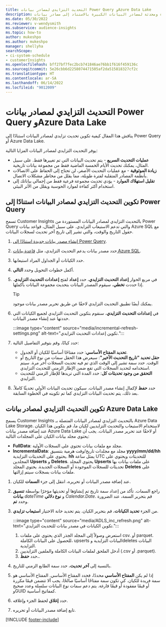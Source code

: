 ```yaml
---
title: التحديث التزايدي لمصادر بيانات Power Query وAzure Data Lake
description: تحديث بيانات جديدة ومحدثة لمصادر البيانات الكبيرة بالاستناد إلى مصادر بيانات Power Query أو Azure Data Lake.
ms.date: 05/30/2022
ms.reviewer: v-wendysmith
ms.subservice: audience-insights
ms.topic: how-to
author: mukeshpo
ms.author: mukeshpo
manager: shellyha
searchScope:
- ci-system-schedule
- customerInsights
ms.openlocfilehash: bff27bf7fec2bcb741846ae76bb1f616f459136c
ms.sourcegitcommit: 5e26cbb6d2258074471505af2da515818327cf2c
ms.translationtype: HT
ms.contentlocale: ar-SA
ms.lasthandoff: 06/14/2022
ms.locfileid: "9012009"
---
```

# <a name="incremental-refresh-for-power-query-and-azure-data-lake-data-sources"></a>التحديث التزايدي لمصادر بيانات Power Query وAzure Data Lake

يناقش هذا المقال كيفية تكوين تحديث تزايدي لمصادر البيانات استنادًا إلى Power Query أو Azure Data Lake.

يوفر التحديث التزايدي لمصادر البيانات المزايا التالية:

- **عمليات التحديث السريع** - يتم تحديث البيانات التي تم تغييرها فقط. على سبيل المثال، يمكنك تحديث الأيام الخمسة الماضية فقط من مجموعة بيانات تاريخية.
- **زيادة الموثوقية** - مع عمليات التحديث الأصغر، لن تحتاج إلى الحفاظ على الاتصالات بأنظمة المصادر المتقلبة لفترة طويلة، مما يقلل من مخاطر مشكلات الاتصال.
- **تقليل استهلاك الموارد** - يؤدي تحديث مجموعة فرعية فقط من إجمالي بياناتك إلى استخدام أكثر كفاءة لموارد الحوسبة ويقلل من الأثر البيئي.

## <a name="configure-incremental-refresh-for-data-sources-based-on-power-query"></a>تكوين التحديث التزايدي لمصادر البيانات استنادًا إلى Power Query

تسمح Customer Insights بالتحديث التزايدي لمصادر البيانات المستوردة من Power Query والتي تدعم الاستيعاب التزايدي. على سبيل المثال، قواعد بيانات Azure SQL مع حقول التاريخ والوقت، والتي تشير إلى تاريخ آخر تحديث لسجلات البيانات.

1. [إنشاء مصدر بيانات جديدة استنادًا إلى Power Query](connect-power-query.md).

1. حدد مصدر بيانات يدعم التحديث التزايدي، مثل [قاعدة بيانات Azure SQL](/power-query/connectors/azuresqldatabase).

1. حدد الكيانات أو الجداول المراد استيعابها.

1. أكمل خطوات التحويل وحدد **التالي**.

1. في مربع الحوار **إعداد التحديث التزايدي**، حدد **إعداد** لفتح **إعدادات التحديث التزايدي**. إذا حددت **تخطي**، سيقوم المصدر البيانات بتحديث مجموعة البيانات بأكملها.
   > [!TIP]
   > يمكنك أيضًا تطبيق التحديث التزايدي لاحقًا عن طريق تحرير مصدر بيانات موجود.

1. في **إعدادات التحديث التزايدي**، سنقوم بتكوين التحديث التزايدي لجميع الكيانات التي حددتها عند إنشاء مصدر البيانات.

   :::image type="content" source="media/incremental-refresh-settings.png" alt-text="تكوين إعدادات التحديث التزايدي.":::

1. حدد كيانًا، وقم بتوفير التفاصيل التالية:

   - **تحديد المفتاح الأساسي**: حدد مفتاحًا أساسيًا للكيان أو الجدول.
   - **حقل تحديد "تاريخ التحديث الأخير"**: سيعرض هذا الحقل سمات من نوع التاريخ أو الوقت. حدد سمة تشير إلى الوقت الذي تم فيه تحديث السجلات أخر مرة. سيتم استخدامه لتحديد السجلات التي تقع ضمن الإطار الزمني للتحديث التزايدي.
   - **التحقق من وجود تحديثات كل‬**: حدد المدة التي تريدها للإطار الزمني للتحديث التزايدي.

1. حدد **حفظ** لإكمال إنشاء مصدر البيانات. سيكون تحديث البيانات الأولي تحديثًا كاملاً. بعد ذلك، يتم تحديث البيانات التزايدي كما تم تكوينه في الخطوة السابقة.

## <a name="configure-incremental-refresh-for-azure-data-lake-data-sources"></a>تكوين التحديث التزايدي لمصادر بيانات Azure Data Lake

يسمح Customer Insights بالتحديث التزايدي لمصادر البيانات المتصلة بـ Azure Data Lake Storage. لاستخدام الاستيعاب والتحديث التزايديين لكيان ما، قم بتكوين هذا الكيان عند إضافة مصدر بيانات Azure Data Lake أو لاحقًا عند تحرير مصدر البيانات. يجب أن يحتوي مجلد بيانات الكيان على المجلدات التالية:

- **FullData**: مجلد مع ملفات بيانات تحتوي على السجلات الأولية.
- **IncrementalData**: مجلد مع مجلدات تاريخ/وقت هرمية بتنسيق **yyyy/mm/dd/hh** يحتوي على التحديثات التزايدية. **hh** يمثل ساعة UTC للتحديثات ويحتوي على المجلدين **Upserts** و **Deletes**. يحتوي المجلد **Upserts‎** على ملفات بيانات بها تحديثات للسجلات الموجودة أو السجلات الجديدة. يحتوي المجلد **Deletes‎** على ملفات بيانات بسجلات سيتم إزالتها.

1. عند إضافة مصدر البيانات أو تحريره، انتقل إلى جزء **السمات** للكيان.

1. راجع السمات. تأكد من إعداد سمة تاريخ تم إنشاؤها أو تحديثها مؤخرًا بواسطة **تنسيق بيانات** *dateTime* و **نوع دلالي** *Calendar.Date*. قم بتحرير السمة، عند الضرورة وحدد **تم**.

1. من الجزء **تحديد الكيانات**، قم بتحرير الكيان. يتم تحديد خانة الاختيار **استيعاب تزايدي**.

   :::image type="content" source="media/ADLS_inc_refresh.png" alt-text="تكوين الكيانات في مصدر بيانات للتحديث التزايدي.":::

   1. استعرض وصولاً إلى المجلد الجذر الذي يحتوي على ملفات csv. أو parquet. للحصول على البيانات الكاملة، upserts البيانات التزايدية وdeletes البيانات التزايدية.
   1. أدخل الملحق لملفات البيانات الكاملة والملفين التزايديين (\.csv أو \.parquet).
   1. حدد **حفظ.**.

1. بالنسبة إلى **آخر تحديث**، حدد سمة الطابع الزمني للتاريخ.

1. إذا لم يكن **المفتاح الأساسي** محددًا، فحدد المفتاح الأساسي. المفتاح الأساسي هو سمة فريدة للكيان. كي تكون سمة مفتاحًا أساسيًا صالحًا، يجب ألا تتضمن قيمًا مكررة أو قيمًا مفقودة أو قيمًا فارغة. يتم دعم سمات نوع البيانات سلسلة وعدد صحيح وGUID كمفاتيح أساسية.

1. حدد **إغلاق** لحفظ الجزء وإغلاقه.

1. تابع إضافة مصدر البيانات أو تحريره.

[!INCLUDE [footer-include](includes/footer-banner.md)]
